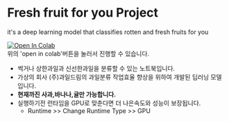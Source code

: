 # Fresh fruit for you Project
it's a deep learning model that classifies rotten and fresh fruits for you

<a href="https://colab.research.google.com/drive/1IiNL6NajNqAijnuT_A4QxozF5TI8ZCMT?usp=sharing" target="_parent"><img src="https://colab.research.google.com/assets/colab-badge.svg" alt="Open In Colab"/></a><br>
위의 'open in colab'버튼을 눌러서 진행할 수 있습니다.

* 썩거나 상한과일과 신선한과일을 분류할 수 있는 노트북입니다.
* 가상의 회사 (주)과일드림의 과일분류 작업효율 향상을 위하여 개발된 딥러닝 모델입니다.
* **현재까진 사과,바나나,귤만 가능합니다.**
* 실행하기전 런타임을 GPU로 맞춘다면 더 나은속도와 성능이 보장됩니다. 
  * Runtime >> Change Runtime Type >> GPU

